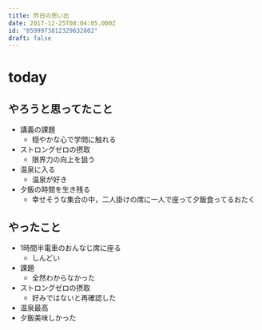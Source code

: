 ```yaml
---
title: 昨日の思い出
date: 2017-12-25T08:04:05.000Z
id: "8599973812329632802"
draft: false
---
```

# today
## やろうと思ってたこと
- 講義の課題
  - 穏やかな心で学問に触れる
- ストロングゼロの摂取
  - 限界力の向上を狙う
- 温泉に入る
  - 温泉が好き
- 夕飯の時間を生き残る
  - 幸せそうな集合の中，二人掛けの席に一人で座って夕飯食ってるおたく

## やったこと
- 1時間半電車のおんなじ席に座る
  - しんどい
- 課題
  - 全然わからなかった
- ストロングゼロの摂取
  - 好みではないと再確認した
- 温泉最高
- 夕飯美味しかった
